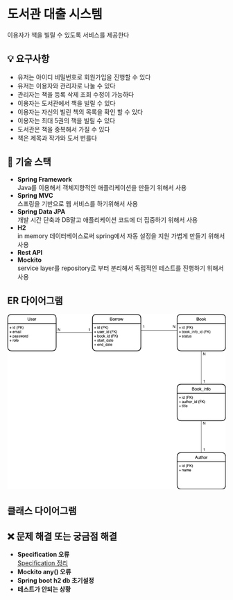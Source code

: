 # 도서관 대출 시스템
이용자가 책을 빌릴 수 있도록 서비스를 제공한다

## 💡 요구사항
- 유저는 아이디 비밀번호로 회원가입을 진행할 수 있다
- 유저는 이용자와 관리자로 나눌 수 있다
- 관리자는 책을 등록 삭제 조회 수정이 가능하다
- 이용자는 도서관에서 책을 빌릴 수 있다
- 이용자는 자신의 빌린 책의 목록을 확인 할 수 있다
- 이용자는 최대 5권의 책을 빌릴 수 있다
- 도서관은 책을 중복해서 가질 수 있다
- 책은 제목과 작가와 도서 번를다

## 🔨 기술 스택
- **Spring Framework**  
  Java를 이용해서 객체지향적인 애플리케이션을 만들기 위해서 사용
- **Spring MVC**  
  스프링을 기반으로 웹 서비스를 하기위해서 사용
- **Spring Data JPA**  
  개발 시간 단축과 DB말고 애플리케이션 코드에 더 집중하기 위해서 사용
- **H2**  
  in memory 데이터베이스로써 spring에서 자동 설정을 지원 가볍게 만들기 위해서 사용
- **Rest API**
- **Mockito**  
service layer를 repository로 부터 분리해서 독립적인 테스트를 진행하기 위해서 사용

## ER 다이어그램
![library-ER_Diagram](./img/library.png)

## 클래스 다이어그램

  
## ❌ 문제 해결 또는 궁금점 해결
- **Specification 오류**  
  [Specification 정리](./img/Specification.pdf)
- **Mockito any() 오류**
- **Spring boot h2 db 초기설정**
- **테스트가 안되는 상황** 